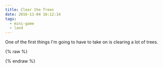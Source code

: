 ```yaml
---
title: Clear the Trees
date: 2016-11-04 16:12:14
tags:
  - mini-game
  - land
---
```


One of the first things I'm going to have to take on is clearing a lot of trees.

{% raw %}

<div id="cut-the-trees" style="display:none">
<div class="grass">
  <h1 class="text-center">Clear the Trees</h1>
</div>

<div style="display:none">
<svg xmlns="http://www.w3.org/2000/svg" xmlns:xlink="http://www.w3.org/1999/xlink" version="1.1" class="tree" viewBox="0 0 512 512" style="enable-background:new 0 0 512 512;" xml:space="preserve">
  <rect rx="30" stroke="#7B4F24" id="svg_4" height="225.00001" width="90" y="263" x="221" stroke-opacity="null" stroke-width="20" fill="#A6723D"></rect>
    <ellipse stroke="#79AB03" ry="167.94306" rx="173.5" id="svg_2" cy="176.94306" cx="263.5" stroke-width="20" fill="#91CC04"></ellipse>
</svg>
</div>
</div>

<script>
(function init(){

  if(typeof $ !== "function" || typeof _ !== "function"){
    setTimeout(init, 1000);
    return;
  }

$('#cut-the-trees').slideDown(1000);

var tree = $('#cut-the-trees .tree');
var grass = $('#cut-the-trees .grass');

function enterer() {
  var me = $(this).css({
    'pointer-events': 'none'
  })
  me[0].classList.add('animated')
  me[0].classList.add(Math.random() > 0.5 ? 'rotateOutDownLeft' : 'rotateOutDownRight');
  setTimeout(function() {
    me.remove();
    if ($('.tree').length == 1) {
      $('#cut-the-trees h1').text('You Did It!').addClass('animated tada');

      setTimeout(function() {
        $('#cut-the-trees').slideUp(1000);
        document.getElementById('cut-the-trees').classList.add('animated')
        document.getElementById('cut-the-trees').classList.add('zoomOut')
      }, 2000);
    }
  }, 2000)
}

for (var i = 0; i < 60; i++) {
  var h = Math.random() * 95;
  var w = (Math.random() * 95);
  grass.append(tree.clone().removeClass('hide').css({
    top: h + '%',
    'z-index': Math.round(h),
    left: w + '%'
  }).on('mouseenter', enterer))
}
  })();
</script>

{% endraw %}
